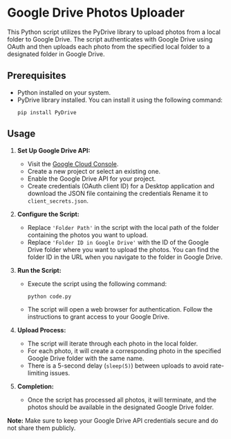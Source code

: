 # Google Drive Photos Uploader

This Python script utilizes the PyDrive library to upload photos from a local folder to Google Drive. The script authenticates with Google Drive using OAuth and then uploads each photo from the specified local folder to a designated folder in Google Drive.

## Prerequisites
- Python installed on your system.
- PyDrive library installed. You can install it using the following command:
  ```
  pip install PyDrive
  ```

## Usage

1. **Set Up Google Drive API:**
   - Visit the [Google Cloud Console](https://console.cloud.google.com/).
   - Create a new project or select an existing one.
   - Enable the Google Drive API for your project.
   - Create credentials (OAuth client ID) for a Desktop application and download the JSON file containing the credentials Rename it to `client_secrets.json`.

2. **Configure the Script:**
   - Replace `'Folder Path'` in the script with the local path of the folder containing the photos you want to upload.
   - Replace `'Folder ID in Google Drive'` with the ID of the Google Drive folder where you want to upload the photos. You can find the folder ID in the URL when you navigate to the folder in Google Drive.

3. **Run the Script:**
   - Execute the script using the following command:
     ```
     python code.py
     ```
   - The script will open a web browser for authentication. Follow the instructions to grant access to your Google Drive.

4. **Upload Process:**
   - The script will iterate through each photo in the local folder.
   - For each photo, it will create a corresponding photo in the specified Google Drive folder with the same name.
   - There is a 5-second delay (`sleep(5)`) between uploads to avoid rate-limiting issues.

5. **Completion:**
   - Once the script has processed all photos, it will terminate, and the photos should be available in the designated Google Drive folder.

**Note:** Make sure to keep your Google Drive API credentials secure and do not share them publicly.
